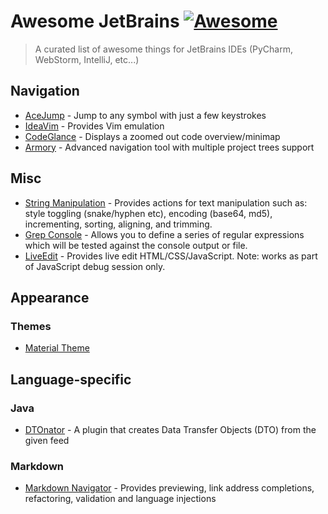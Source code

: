 # Awesome JetBrains [![Awesome](https://cdn.rawgit.com/sindresorhus/awesome/d7305f38d29fed78fa85652e3a63e154dd8e8829/media/badge.svg)](https://github.com/sindresorhus/awesome)

> A curated list of awesome things for JetBrains IDEs (PyCharm, WebStorm, IntelliJ, etc...)

## Navigation

- [AceJump](https://github.com/johnlindquist/AceJump) - Jump to any symbol with just a few keystrokes
- [IdeaVim](https://github.com/JetBrains/ideavim) - Provides Vim emulation
- [CodeGlance](https://github.com/Vektah/CodeGlance) - Displays a zoomed out code overview/minimap
- [Armory](http://www.visprogramming.com/armory/docs/) - Advanced navigation tool with multiple project trees support

## Misc

- [String Manipulation](https://plugins.jetbrains.com/plugin/2162) - Provides actions for text manipulation such as: style toggling (snake/hyphen etc), encoding (base64, md5), incrementing, sorting, aligning, and trimming.
- [Grep Console](https://plugins.jetbrains.com/plugin/7125) - Allows you to define a series of regular expressions which will be tested against the console output or file.
- [LiveEdit](https://plugins.jetbrains.com/plugin/7007) - Provides live edit HTML/CSS/JavaScript. Note: works as part of JavaScript debug session only.

## Appearance

### Themes

- [Material Theme](https://github.com/ChrisRM/material-theme-jetbrains)

## Language-specific

### Java

- [DTOnator](https://github.com/nvinayshetty/DTOnator) - A plugin that creates Data Transfer Objects (DTO) from the given feed


### Markdown
- [Markdown Navigator](https://plugins.jetbrains.com/plugin/7896?pr=idea) - Provides previewing, link address completions, refactoring, validation and language injections
